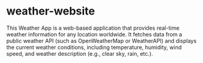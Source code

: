 # weather-website
This Weather App is a web-based application that provides real-time weather information for any location worldwide. It fetches data from a public weather API (such as OpenWeatherMap or WeatherAPI) and displays the current weather conditions, including temperature, humidity, wind speed, and weather description (e.g., clear sky, rain, etc.).
